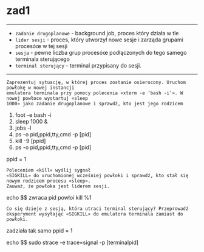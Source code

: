 # zad1 

---

* `zadanie drugoplanowe` - background job, proces który działa w tle
* `lider sesji` - proces, który utworzył nowe sesje i zarząda grupami procesóœ w tej sesji
* `sesja` - pewne liczba grup procesóœ podłączonych do tego samego terminala sterującego 
* `terminal sterujący` - terminal przypisany do sesji.

--- 

    Zaprezentuj sytuację, w której proces zostanie osierocony. Uruchom powłokę w nowej instancji
    emulatora terminala przy pomocy polecenia «xterm -e ’bash -i’». W nowej powłoce wystartuj «sleep
    1000» jako zadanie drugoplanowe i sprawdź, kto jest jego rodzicem

1. foot -e bash -i
2. sleep 1000 &
3. jobs -l
4. ps -o pid,ppid,tty,cmd -p [pid]
5. kill -9 [ppid]
4. ps -o pid,ppid,tty,cmd -p [pid]

ppid = 1

    Poleceniem «kill» wyślij sygnał
    «SIGKILL» do uruchomionej wcześniej powłoki i sprawdź, kto stał się nowym rodzicem procesu «sleep».
    Zauważ, że powłoka jest liderem sesji. 

echo $$ zwraca pid powłoi
kill %1

    Co się dzieje z sesją, która utraci terminal sterujący? Przeprowadź
    eksperyment wysyłając «SIGKILL» do emulatora terminala zamiast do powłoki.

zadziała tak samo ppid = 1

echo $$ 
sudo strace -e trace=signal -p [terminalpid]


